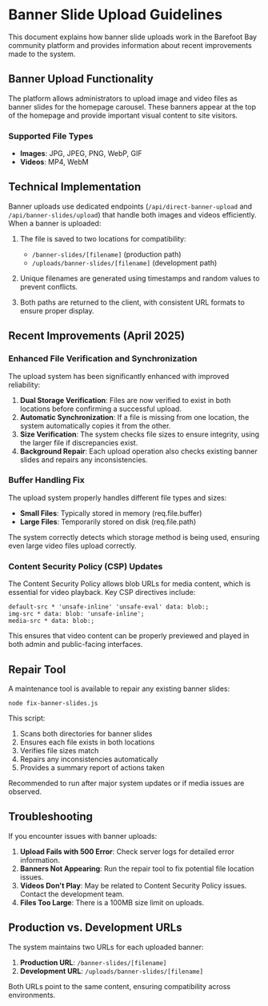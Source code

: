 # Banner Slide Upload Guidelines

This document explains how banner slide uploads work in the Barefoot Bay community platform and provides information about recent improvements made to the system.

## Banner Upload Functionality

The platform allows administrators to upload image and video files as banner slides for the homepage carousel. These banners appear at the top of the homepage and provide important visual content to site visitors.

### Supported File Types

- **Images**: JPG, JPEG, PNG, WebP, GIF
- **Videos**: MP4, WebM

## Technical Implementation

Banner uploads use dedicated endpoints (`/api/direct-banner-upload` and `/api/banner-slides/upload`) that handle both images and videos efficiently. When a banner is uploaded:

1. The file is saved to two locations for compatibility:
   - `/banner-slides/[filename]` (production path)
   - `/uploads/banner-slides/[filename]` (development path)

2. Unique filenames are generated using timestamps and random values to prevent conflicts.

3. Both paths are returned to the client, with consistent URL formats to ensure proper display.

## Recent Improvements (April 2025)

### Enhanced File Verification and Synchronization

The upload system has been significantly enhanced with improved reliability:

1. **Dual Storage Verification**: Files are now verified to exist in both locations before confirming a successful upload.
2. **Automatic Synchronization**: If a file is missing from one location, the system automatically copies it from the other.
3. **Size Verification**: The system checks file sizes to ensure integrity, using the larger file if discrepancies exist.
4. **Background Repair**: Each upload operation also checks existing banner slides and repairs any inconsistencies.

### Buffer Handling Fix

The upload system properly handles different file types and sizes:

- **Small Files**: Typically stored in memory (req.file.buffer)
- **Large Files**: Temporarily stored on disk (req.file.path)

The system correctly detects which storage method is being used, ensuring even large video files upload correctly.

### Content Security Policy (CSP) Updates

The Content Security Policy allows blob URLs for media content, which is essential for video playback. Key CSP directives include:

```
default-src * 'unsafe-inline' 'unsafe-eval' data: blob:;
img-src * data: blob: 'unsafe-inline';
media-src * data: blob:;
```

This ensures that video content can be properly previewed and played in both admin and public-facing interfaces.

## Repair Tool

A maintenance tool is available to repair any existing banner slides:

```
node fix-banner-slides.js
```

This script:
1. Scans both directories for banner slides
2. Ensures each file exists in both locations
3. Verifies file sizes match
4. Repairs any inconsistencies automatically
5. Provides a summary report of actions taken

Recommended to run after major system updates or if media issues are observed.

## Troubleshooting

If you encounter issues with banner uploads:

1. **Upload Fails with 500 Error**: Check server logs for detailed error information.
2. **Banners Not Appearing**: Run the repair tool to fix potential file location issues.
3. **Videos Don't Play**: May be related to Content Security Policy issues. Contact the development team.
4. **Files Too Large**: There is a 100MB size limit on uploads.

## Production vs. Development URLs

The system maintains two URLs for each uploaded banner:

1. **Production URL**: `/banner-slides/[filename]`
2. **Development URL**: `/uploads/banner-slides/[filename]`

Both URLs point to the same content, ensuring compatibility across environments.